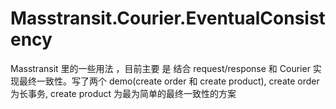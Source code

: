 # Masstransit.Courier.EventualConsistency

Masstransit 里的一些用法 ，目前主要 是 结合 request/response 和 Courier  实现最终一致性。写了两个 demo(create order 和 create product), create order 为长事务, create product 为最为简单的最终一致性的方案
